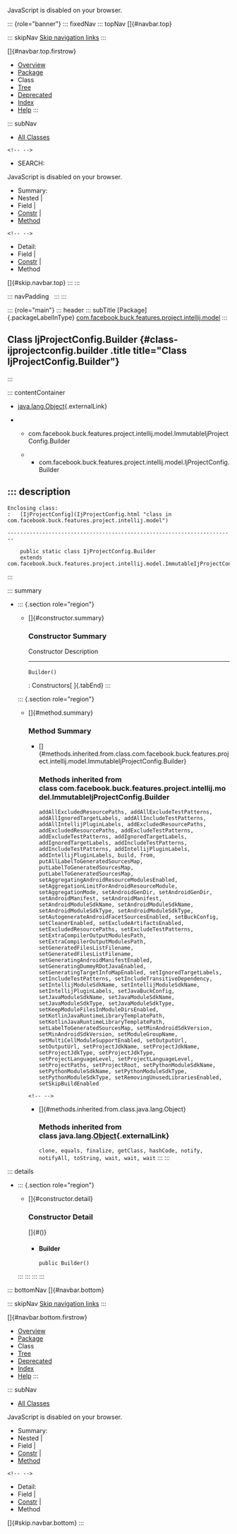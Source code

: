 <div>

JavaScript is disabled on your browser.

</div>

::: {role="banner"}
::: fixedNav
::: topNav
[]{#navbar.top}

::: skipNav
[Skip navigation links](#skip.navbar.top "Skip navigation links")
:::

[]{#navbar.top.firstrow}

-   [Overview](../../../../../../../index.html)
-   [Package](package-summary.html)
-   Class
-   [Tree](package-tree.html)
-   [Deprecated](../../../../../../../deprecated-list.html)
-   [Index](../../../../../../../index-all.html)
-   [Help](../../../../../../../help-doc.html)
:::

::: subNav
-   [All Classes](../../../../../../../allclasses.html)

```{=html}
<!-- -->
```
-   SEARCH:

<div>

<div>

JavaScript is disabled on your browser.

</div>

</div>

<div>

-   Summary: 
-   Nested \| 
-   Field \| 
-   [Constr](#constructor.summary) \| 
-   [Method](#method.summary)

```{=html}
<!-- -->
```
-   Detail: 
-   Field \| 
-   [Constr](#constructor.detail) \| 
-   Method

</div>

[]{#skip.navbar.top}
:::
:::

::: navPadding
 
:::
:::

::: {role="main"}
::: header
::: subTitle
[Package]{.packageLabelInType} [com.facebook.buck.features.project.intellij.model](package-summary.html)
:::

## Class IjProjectConfig.Builder {#class-ijprojectconfig.builder .title title="Class IjProjectConfig.Builder"}
:::

::: contentContainer
-   [java.lang.Object](http://docs.oracle.com/javase/7/docs/api/java/lang/Object.html?is-external=true "class or interface in java.lang"){.externalLink}

-   -   com.facebook.buck.features.project.intellij.model.ImmutableIjProjectConfig.Builder

    -   -   com.facebook.buck.features.project.intellij.model.IjProjectConfig.Builder

::: description
-   

    Enclosing class:
    :   [IjProjectConfig](IjProjectConfig.html "class in com.facebook.buck.features.project.intellij.model")

    ------------------------------------------------------------------------

        public static class IjProjectConfig.Builder
        extends com.facebook.buck.features.project.intellij.model.ImmutableIjProjectConfig.Builder
:::

::: summary
-   ::: {.section role="region"}
    -   []{#constructor.summary}

        ### Constructor Summary

          Constructor   Description
          ------------- -------------
          `Builder()`    

          : Constructors[ ]{.tabEnd}
    :::

    ::: {.section role="region"}
    -   []{#method.summary}

        ### Method Summary

        -   []{#methods.inherited.from.class.com.facebook.buck.features.project.intellij.model.ImmutableIjProjectConfig.Builder}

            ### Methods inherited from class com.facebook.buck.features.project.intellij.model.ImmutableIjProjectConfig.Builder

            `addAllExcludedResourcePaths, addAllExcludeTestPatterns, addAllIgnoredTargetLabels, addAllIncludeTestPatterns, addAllIntellijPluginLabels, addExcludedResourcePaths, addExcludedResourcePaths, addExcludeTestPatterns, addExcludeTestPatterns, addIgnoredTargetLabels, addIgnoredTargetLabels, addIncludeTestPatterns, addIncludeTestPatterns, addIntellijPluginLabels, addIntellijPluginLabels, build, from, putAllLabelToGeneratedSourcesMap, putLabelToGeneratedSourcesMap, putLabelToGeneratedSourcesMap, setAggregatingAndroidResourceModulesEnabled, setAggregationLimitForAndroidResourceModule, setAggregationMode, setAndroidGenDir, setAndroidGenDir, setAndroidManifest, setAndroidManifest, setAndroidModuleSdkName, setAndroidModuleSdkName, setAndroidModuleSdkType, setAndroidModuleSdkType, setAutogenerateAndroidFacetSourcesEnabled, setBuckConfig, setCleanerEnabled, setExcludeArtifactsEnabled, setExcludedResourcePaths, setExcludeTestPatterns, setExtraCompilerOutputModulesPath, setExtraCompilerOutputModulesPath, setGeneratedFilesListFilename, setGeneratedFilesListFilename, setGeneratingAndroidManifestEnabled, setGeneratingDummyRDotJavaEnabled, setGeneratingTargetInfoMapEnabled, setIgnoredTargetLabels, setIncludeTestPatterns, setIncludeTransitiveDependency, setIntellijModuleSdkName, setIntellijModuleSdkName, setIntellijPluginLabels, setJavaBuckConfig, setJavaModuleSdkName, setJavaModuleSdkName, setJavaModuleSdkType, setJavaModuleSdkType, setKeepModuleFilesInModuleDirsEnabled, setKotlinJavaRuntimeLibraryTemplatePath, setKotlinJavaRuntimeLibraryTemplatePath, setLabelToGeneratedSourcesMap, setMinAndroidSdkVersion, setMinAndroidSdkVersion, setModuleGroupName, setMultiCellModuleSupportEnabled, setOutputUrl, setOutputUrl, setProjectJdkName, setProjectJdkName, setProjectJdkType, setProjectJdkType, setProjectLanguageLevel, setProjectLanguageLevel, setProjectPaths, setProjectRoot, setPythonModuleSdkName, setPythonModuleSdkName, setPythonModuleSdkType, setPythonModuleSdkType, setRemovingUnusedLibrariesEnabled, setSkipBuildEnabled`

        ```{=html}
        <!-- -->
        ```
        -   []{#methods.inherited.from.class.java.lang.Object}

            ### Methods inherited from class java.lang.[Object](http://docs.oracle.com/javase/7/docs/api/java/lang/Object.html?is-external=true "class or interface in java.lang"){.externalLink}

            `clone, equals, finalize, getClass, hashCode, notify, notifyAll, toString, wait, wait, wait`
    :::
:::

::: details
-   ::: {.section role="region"}
    -   []{#constructor.detail}

        ### Constructor Detail

        []{#<init>()}

        -   #### Builder

                public Builder()
    :::
:::
:::
:::

::: bottomNav
[]{#navbar.bottom}

::: skipNav
[Skip navigation links](#skip.navbar.bottom "Skip navigation links")
:::

[]{#navbar.bottom.firstrow}

-   [Overview](../../../../../../../index.html)
-   [Package](package-summary.html)
-   Class
-   [Tree](package-tree.html)
-   [Deprecated](../../../../../../../deprecated-list.html)
-   [Index](../../../../../../../index-all.html)
-   [Help](../../../../../../../help-doc.html)
:::

::: subNav
-   [All Classes](../../../../../../../allclasses.html)

<div>

<div>

JavaScript is disabled on your browser.

</div>

</div>

<div>

-   Summary: 
-   Nested \| 
-   Field \| 
-   [Constr](#constructor.summary) \| 
-   [Method](#method.summary)

```{=html}
<!-- -->
```
-   Detail: 
-   Field \| 
-   [Constr](#constructor.detail) \| 
-   Method

</div>

[]{#skip.navbar.bottom}
:::
